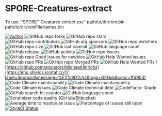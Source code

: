 # SPORE-Creatures-extract
To use: "SPORE™ Creatures extract.exe" path/to/dir/rom.bin path/to/dir/romFileNames.bin

[![Author](https://img.shields.io/badge/author-MichaelHinrichs-blue.svg?style=flat&logo=github&logoColor=whitesmoke&label=Author)](https://github.com/MichaelHinrichs)
![GitHub repo forks](https://img.shields.io/github/forks/MichaelHinrichs/SPORE-Creatures-extract?logo=github&logoColor=whitesmoke&label=Forks)
![GitHub repo stars](https://img.shields.io/github/stars/MichaelHinrichs/SPORE-Creatures-extract?style=flat&logo=github&logoColor=whitesmoke&label=Stars)
![GitHub repo contributors](https://img.shields.io/github/contributors-anon/MichaelHinrichs/SPORE-Creatures-extract?style=flat&logo=github&logoColor=whitesmoke&label=Contributors)
![GitHub org sponsors](https://img.shields.io/github/sponsors/MichaelHinrichs?style=flat&logo=github&logoColor=whitesmoke&label=Sponsors)
![GitHub repo watchers](https://img.shields.io/github/watchers/MichaelHinrichs/SPORE-Creatures-extract?style=flat&logo=github&logoColor=whitesmoke&label=Watchers)
![GitHub repo size](https://img.shields.io/github/repo-size/MichaelHinrichs/SPORE-Creatures-extract?style=flat&logo=github&logoColor=whitesmoke&label=Repo%20Size)
![GitHub last commit](https://img.shields.io/github/last-commit/MichaelHinrichs/SPORE-Creatures-extract)
![GitHub language count](https://img.shields.io/github/languages/count/MichaelHinrichs/SPORE-Creatures-extract)
![GitHub release](https://img.shields.io/github/v/release/MichaelHinrichs/SPORE-Creatures-extract)
![GitHub activity](https://img.shields.io/github/commit-activity/m/MichaelHinrichs/SPORE-Creatures-extract)
![GitHub repo Issues](https://img.shields.io/github/issues/MichaelHinrichs/SPORE-Creatures-extract?style=flat&logo=github&logoColor=red&label=Issues)
![GitHub repo Good Issues for newbies](https://img.shields.io/github/issues/MichaelHinrichs/SPORE-Creatures-extract/good%20first%20issue?style=flat&logo=github&logoColor=green&label=Good%20First%20issues)
![GitHub Help Wanted issues](https://img.shields.io/github/issues/MichaelHinrichs/SPORE-Creatures-extract/help%20wanted?style=flat&logo=github&logoColor=b545d1&label=%22Help%20Wanted%22%20issues)
![GitHub repo PRs](https://img.shields.io/github/issues-pr/MichaelHinrichs/SPORE-Creatures-extract?style=flat&logo=github&logoColor=orange&label=PRs)
![GitHub repo Merged PRs](https://img.shields.io/github/issues-search/MichaelHinrichs/SPORE-Creatures-extract?style=flat&logo=github&logoColor=green&label=Merged%20PRs&query=is%3Amerged)
![GitHub Help Wanted PRs](https://img.shields.io/github/issues-pr/MichaelHinrichs/SPORE-Creatures-extract/help%20wanted?style=flat&logo=github&logoColor=b545d1&label=%22Help%20Wanted%22%20PRs)
![https://github.com/sponsors/MichaelHinrichs](https://img.shields.io/static/v1?label=Sponsor&message=%E2%9D%A4&logo=GitHub&color=ff69b4)
![Code Climate maintainability](https://img.shields.io/codeclimate/maintainability/MichaelHinrichs/SPORE-Creatures-extract)
![Code Climate maintainability](https://img.shields.io/codeclimate/maintainability-percentage/MichaelHinrichs/SPORE-Creatures-extract)
![Code Climate issues](https://img.shields.io/codeclimate/issues/MichaelHinrichs/SPORE-Creatures-extract)
![Code Climate technical debt](https://img.shields.io/codeclimate/tech-debt/MichaelHinrichs/SPORE-Creatures-extract)
![CodeFactor Grade](https://img.shields.io/codefactor/grade/github/MichaelHinrichs/SPORE-Creatures-extract)
![GitHub search hit counter](https://img.shields.io/github/search/MichaelHinrichs/SPORE-Creatures-extract/SPORE%20Creatures)
![GitHub language count](https://img.shields.io/github/languages/top/MichaelHinrichs/SPORE-Creatures-extract)
![Scrutinizer code quality (GitHub/Bitbucket)](https://img.shields.io/scrutinizer/quality/g/MichaelHinrichs/SPORE-Creatures-extract/main)
![Average time to resolve an issue](http://isitmaintained.com/badge/resolution/MichaelHinrichs/SPORE-Creatures-extract.svg)
![Percentage of issues still open](http://isitmaintained.com/badge/open/MichaelHinrichs/SPORE-Creatures-extract.svg)
[![StyleCI Status](https://github.styleci.io/repos/666565927/shield?style=flat)](https://github.styleci.io/repos/666565927)
